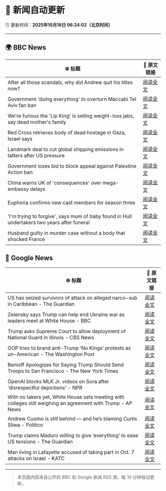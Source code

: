 # 🧠 新闻自动更新

🕒 更新时间：**2025年10月18日 06:24:02（北京时间）**

---

## 🌍 BBC News

| 🌐 标题 | 🔗 原文链接 |
|--------|-------------|
| After all those scandals, why did Andrew quit his titles now? | [阅读全文](https://www.bbc.com/news/articles/c3ep8gd1qv3o?at_medium=RSS&at_campaign=rss) |
| Government 'doing everything' to overturn Maccabi Tel Aviv fan ban | [阅读全文](https://www.bbc.com/news/articles/c5ylxn8g2y2o?at_medium=RSS&at_campaign=rss) |
| We're furious the 'Lip King' is selling weight-loss jabs, say dead mother's family | [阅读全文](https://www.bbc.com/news/articles/c4gk0w95jyjo?at_medium=RSS&at_campaign=rss) |
| Red Cross retrieves body of dead hostage in Gaza, Israel says | [阅读全文](https://www.bbc.com/news/articles/c5yp3eq9knvo?at_medium=RSS&at_campaign=rss) |
| Landmark deal to cut global shipping emissions in tatters after US pressure | [阅读全文](https://www.bbc.com/news/articles/c3vnl0yxg53o?at_medium=RSS&at_campaign=rss) |
| Government loses bid to block appeal against Palestine Action ban | [阅读全文](https://www.bbc.com/news/articles/ce9dg5v43vmo?at_medium=RSS&at_campaign=rss) |
| China warns UK of 'consequences' over mega-embassy delays | [阅读全文](https://www.bbc.com/news/articles/c629j10gln8o?at_medium=RSS&at_campaign=rss) |
| Euphoria confirms new cast members for season three | [阅读全文](https://www.bbc.com/news/articles/c8eyk31w3j5o?at_medium=RSS&at_campaign=rss) |
| 'I'm trying to forgive', says mum of baby found in Hull undertakers two years after funeral | [阅读全文](https://www.bbc.com/news/articles/clykvp0424po?at_medium=RSS&at_campaign=rss) |
| Husband guilty in murder case without a body that shocked France | [阅读全文](https://www.bbc.com/news/articles/crexz473pvxo?at_medium=RSS&at_campaign=rss) |

## 📰 Google News

| 🌐 标题 | 🔗 原文链接 |
|--------|-------------|
| US has seized survivors of attack on alleged narco-sub in Caribbean - The Guardian | [阅读全文](https://news.google.com/rss/articles/CBMioAFBVV95cUxPeUdTM0JDN0UwUWVYNDJLVUdtcFhFRXRNb2Q0US10ekQzSFNnb0pLeFltWTZmQ3diMC1oT2RWa3pia19jTWZyclJ3RUJFNFItTEh4c0lMUTFVZWt4QlpGZllka21ySzFHVmxJVmhUM1BEakYzUFRwaDM2VVFTMHVPOVlpcWN1TnNSMWM3bl9qbEI4M0RKRm5BbjFwaDhUS0ZU?oc=5) |
| Zelensky says Trump can help end Ukraine war as leaders meet at White House - BBC | [阅读全文](https://news.google.com/rss/articles/CBMiVEFVX3lxTE5peHR5d3ZtaUJUcVNiLVBrV29wVkM2aWdzd3BtQTUwdXlXWkxRdVRWOWh0bmxpUWZPZzJMcVlHMVdKbUVFVnhDaHNRQ21mOHlvVGhVcw?oc=5) |
| Trump asks Supreme Court to allow deployment of National Guard in Illinois - CBS News | [阅读全文](https://news.google.com/rss/articles/CBMiiAFBVV95cUxOczZmd3lsNWR2TFdRcXcwVExxZ3U0aWNTaXlrZ011bU5OcEVSVGR0QURkaUxLdklRTEprV185WXBDai1uV1FaUFFQdU5wUmxZLVlxZHdRc0ZSazVYOU13LWhTRENXVjd3TXlmazJKV2xQamxraFZfUlJjek1HZXd3WjRIZk9QeG040gGOAUFVX3lxTFA3Q2tRYjllTXlRRy0tUEdpS0c5TVlOdVFod1ZkejA5eGU3dzQzSjFCTklsMFJoRWFvd3BlVXBuZlFCdFJRN0N0LTZhMDdvNUpVREh1REpwS3piWEg2a1ItTVRiVUpBdjBrZi14Z3dFR09oNGpUdHRjWlk5Umdlb20tOGlneGZiMThNU3RKbHc?oc=5) |
| GOP tries to brand anti-Trump ‘No Kings’ protests as un-American - The Washington Post | [阅读全文](https://news.google.com/rss/articles/CBMijgFBVV95cUxQMTNVUkotbEctUGd1dm84NXFYLS0zMVhPWUhsSnhMTGxxZE1Bc3N4UElETTduUFFEdkl6SmJIa0RGME1XZDloUDYyRTBndzhkM1R1V21SdWIybGhhbmRpY25TWEpNaUxoRnlkc0hpOWZhaWVEVGNJZEVCd3l0QjJfVVlJY2lfd1dhTko1T21R?oc=5) |
| Benioff Apologizes for Saying Trump Should Send Troops to San Francisco - The New York Times | [阅读全文](https://news.google.com/rss/articles/CBMigAFBVV95cUxPZ01PZ0ZfZTZUMENEUHYwV1NKMlV4ZUVuNFYwVjBlcTY3bFYtU09pTjNpMEdKbDV5dnhJd0ppaGlSX3FoaFdpTDBzZDRGWW5MZ0pIWGtBdVRSWkJrVG5hLTk0VkpLS0JhSmZEN29pS21XbUZ3c2l5cEROZHZiaWRwbQ?oc=5) |
| OpenAI blocks MLK Jr. videos on Sora after 'disrespectful depictions' - NPR | [阅读全文](https://news.google.com/rss/articles/CBMidEFVX3lxTFAzNDBnRjFZMFVfVWpERklvaG1nWDgzeGFUYWlpVHc5WXZKWC1lU1JnRWdDSmlMcjdSRmxadllPWWRKTW1ZT2g1NWYyNThEVmtHR000WDRnYWtfaHczTjVqY2NwaVlQM0tkRnBBaUptWGNBSGZR?oc=5) |
| With no takers yet, White House sets meeting with colleges still weighing an agreement with Trump - AP News | [阅读全文](https://news.google.com/rss/articles/CBMioAFBVV95cUxPOU1FUHJsLUxxMVhPVnQzelJPZ2IzWkx2VkxsN19ZYW5lYjNFNVNpbWlMT0ItR3lsX3VKLWdiam55b0I5OVBMWXdMbFlmTkY5VWRXZG13MEwzbzlZN2p3dVdEbkVfcXJXZXZiN2dONFh3Y2R6T0FDT1dDMHQtTS1zRm5pblBxbVhqZ2s1aUZ1UWdVUE5IOVFCQml5aDlXYmRq?oc=5) |
| Andrew Cuomo is still behind — and he’s blaming Curtis Sliwa - Politico | [阅读全文](https://news.google.com/rss/articles/CBMiqwFBVV95cUxOY1RhS0NSWGMzczc4MjltU3d3WUhCb3Y2R21RNEM3UElnYmU1WldCMWxwQzZaYlRiakxKN0hWQk92LVNFTUxabnNBN3ZKVHB0UzRrR1V5dllvRHpYcEYxNGE4U29uWnVTWTNtYnNrZmZVZ240aGFldjRGTnFOUnE3a000RGFnNWdkRV9BMjRDUHdCUjBzNWVVZnh4NnFZSEUwR0dQVFpmV0RtUDg?oc=5) |
| Trump claims Maduro willing to give ‘everything’ to ease US tensions - The Guardian | [阅读全文](https://news.google.com/rss/articles/CBMid0FVX3lxTFBNdi0tRzRMdDBObjJ2R3hsU3lsV1Y2MEFLbXBOOGJQbzVNZWk4TElwczNQVFZKVXpQdE9NM1lrUG9MRUduQWlDNkxmM1VIbE9Wd0VVWUpVWVo1amw3NDhreERDU2l4X0xhOThRUkVCVjR3QU51YjhN?oc=5) |
| Man living in Lafayette accused of taking part in Oct. 7 attacks on Israel - KATC | [阅读全文](https://news.google.com/rss/articles/CBMisAFBVV95cUxPY2YxRS1VQkY2ZzF4X1NDYXpjTElHbktlZmtsT2hGanZxcXFwODVtQmNwbnJtWmNmSjFfdF9RXzhEQzc4ZG5SRFY4cElqbEJuMXVzTkZ1RFVPX2VjbEpZNnFDcWRuYUUzaVJBeEhoYUI0bVlReXJtcHNNelR1bGVNNjNZWWs1aTJ4eWdfaXdzUUpfMk1HYlM0ZWM1T2lKc0xyR3VoT1c0c3d2eUJZWmRGdA?oc=5) |

---
> 本页面内容来自公开的 BBC 和 Google 新闻 RSS 源，每 10 分钟自动更新。
